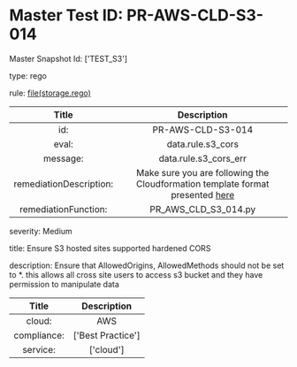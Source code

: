 



# Master Test ID: PR-AWS-CLD-S3-014


Master Snapshot Id: ['TEST_S3']

type: rego

rule: [file(storage.rego)]  
  
  
  
  

|Title|Description|
| :---: | :---: |
|id: |PR-AWS-CLD-S3-014|
|eval: |data.rule.s3_cors|
|message: |data.rule.s3_cors_err|
|remediationDescription: |Make sure you are following the Cloudformation template format presented <a href='https://docs.aws.amazon.com/AWSCloudFormation/latest/UserGuide/aws-properties-s3-bucket.html#aws-properties-s3-bucket--seealso' target='_blank'>here</a>|
|remediationFunction: |PR_AWS_CLD_S3_014.py|


severity: Medium

title: Ensure S3 hosted sites supported hardened CORS

description: Ensure that AllowedOrigins, AllowedMethods should not be set to *. this allows all cross site users to access s3 bucket and they have permission to manipulate data  
  
  

|Title|Description|
| :---: | :---: |
|cloud: |AWS|
|compliance: |['Best Practice']|
|service: |['cloud']|



[file(storage.rego)]: https://github.com/prancer-io/prancer-compliance-test/tree/master/aws/cloud/storage.rego
